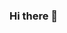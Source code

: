 ### Hi there 👋

<!--
**JennyJCrawford342/JennyJCrawford342** is a ✨ _special_ ✨ repository because its `README.md` (this file) appears on your GitHub profile.

Here are some ideas to get you started:

- 🔭 I’m currently working on my first Sprint with BloomTech!
- 🌱 I’m currently learning how to get comfortable using GitHub
- 📫 How to reach me: JennyJCrawford342@gmail.com 
-->
